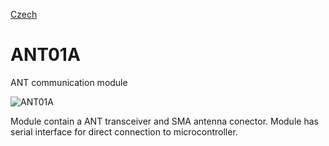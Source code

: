 
[Czech](./README.cs.md)
<!--- module --->
# ANT01A
<!--- Emodule --->

<!--- subtitle --->ANT communication module<!--- Esubtitle --->

![ANT01A](DOC/SRC/img/ANT01A_Top_Big.JPG)

<!--- description --->Module contain a ANT transceiver and SMA antenna conector. Module has serial interface for direct connection to microcontroller. <!--- Edescription --->
            